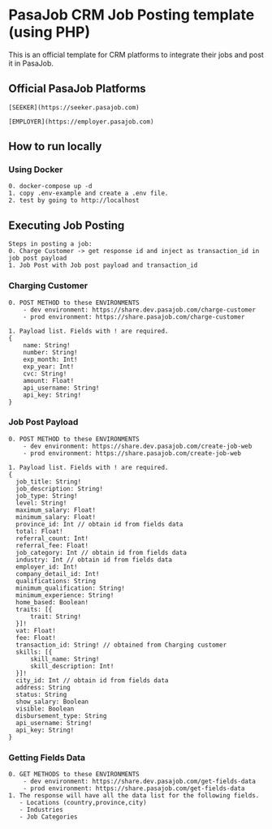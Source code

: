 # PasaJob CRM Job Posting template (using PHP)

This is an official template for CRM platforms to integrate their jobs and post it in PasaJob.


##  Official PasaJob Platforms 

    [SEEKER](https://seeker.pasajob.com)

    [EMPLOYER](https://employer.pasajob.com)

## How to run locally

### Using Docker

    0. docker-compose up -d 
    1. copy .env-example and create a .env file.
    2. test by going to http://localhost
    
## Executing Job Posting

	Steps in posting a job:
    0. Charge Customer -> get response id and inject as transaction_id in job post payload
    1. Job Post with Job post payload and transaction_id

### Charging Customer
	0. POST METHOD to these ENVIRONMENTS
		- dev environment: https://share.dev.pasajob.com/charge-customer
		- prod environment: https://share.pasajob.com/charge-customer
```
1. Payload list. Fields with ! are required.
{ 
	name: String!
	number: String!
	exp_month: Int!
	exp_year: Int!
	cvc: String!
	amount: Float!
    api_username: String!
    api_key: String!
} 
```
    
### Job Post Payload

	0. POST METHOD to these ENVIRONMENTS
		- dev environment: https://share.dev.pasajob.com/create-job-web
		- prod environment: https://share.pasajob.com/create-job-web
```
1. Payload list. Fields with ! are required.
{
  job_title: String!
  job_description: String!
  job_type: String!
  level: String!
  maximum_salary: Float!
  minimum_salary: Float!
  province_id: Int // obtain id from fields data
  total: Float!
  referral_count: Int! 
  referral_fee: Float!
  job_category: Int // obtain id from fields data
  industry: Int // obtain id from fields data
  employer_id: Int!
  company_detail_id: Int!
  qualifications: String
  minimum_qualification: String!
  minimum_experience: String!
  home_based: Boolean!
  traits: [{
      trait: String!
  }]!
  vat: Float!
  fee: Float!
  transaction_id: String! // obtained from Charging customer
  skills: [{
      skill_name: String!
      skill_description: Int!
  }]!
  city_id: Int // obtain id from fields data
  address: String
  status: String
  show_salary: Boolean
  visible: Boolean
  disbursement_type: String
  api_username: String!
  api_key: String!
}
```

### Getting Fields Data

    0. GET METHODS to these ENVIRONMENTS
    	- dev environment: https://share.dev.pasajob.com/get-fields-data
    	- prod environment: https://share.pasajob.com/get-fields-data
    1. The response will have all the data list for the following fields.
	   - Locations (country,province,city)
	   - Industries
	   - Job Categories
    

